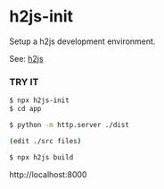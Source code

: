 # h2js-init
Setup a h2js development environment.

See: [h2js](https://github.com/technomada/h2js)

### TRY IT

```sh
$ npx h2js-init
$ cd app

$ python -m http.server ./dist

(edit ./src files)

$ npx h2js build
```

http://localhost:8000

